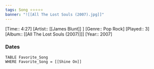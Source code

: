 ```yaml
---
tags: Song ⭐⭐⭐⭐⭐ 
banner: "![[All The Lost Souls (2007).jpg]]"
---
```

[Time:: 4:27]
[Artist:: [[James Blunt]] ]
[Genre:: Pop Rock]
[Played:: 3]
[Album:: [[All The Lost Souls (2007)]]]
[Year:: 2007]
### Dates
````dataview
TABLE Favorite_Song
WHERE Favorite_Song = [[Shine On]]
````